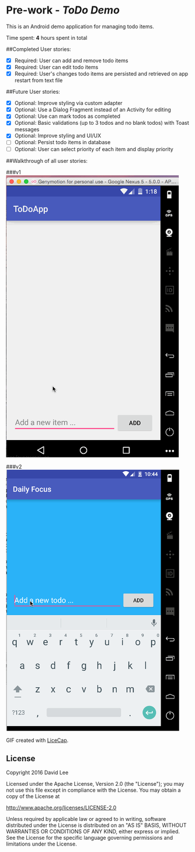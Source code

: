 # Pre-work - *ToDo Demo*

This is an Android demo application for managing todo items.

Time spent: **4** hours spent in total

##Completed User stories:
- [x] Required: User can add and remove todo items
- [x] Required: User can edit todo items
- [x] Required: User's changes todo items are persisted and retrieved on app restart from text file

##Future User stories:
- [x] Optional: Improve styling via custom adapter
- [x] Optional: Use a Dialog Fragment instead of an Activity for editing
- [x] Optional: Use can mark todos as completed
- [x] Optional: Basic validations (up to 3 todos and no blank todos) with Toast messages
- [x] Optional: Improve styling and UI/UX
- [ ] Optional: Persist todo items in database
- [ ] Optional: User can select priority of each item and display priority

##Walkthrough of all user stories:

###v1
<img src='https://github.com/realdlee/ToDoApp/blob/master/android_todo.gif' title='Video Walkthrough' width='' alt='Video Walkthrough' />

###v2
<img src='https://github.com/realdlee/todo_app/blob/master/todo_v2.gif' title='Video Walkthrough' width='' alt='Video Walkthrough' />

GIF created with [LiceCap](http://www.cockos.com/licecap/).

## License

Copyright 2016 David Lee

Licensed under the Apache License, Version 2.0 (the "License");
you may not use this file except in compliance with the License.
You may obtain a copy of the License at

  http://www.apache.org/licenses/LICENSE-2.0

Unless required by applicable law or agreed to in writing, software
distributed under the License is distributed on an "AS IS" BASIS,
WITHOUT WARRANTIES OR CONDITIONS OF ANY KIND, either express or implied.
See the License for the specific language governing permissions and
limitations under the License.
